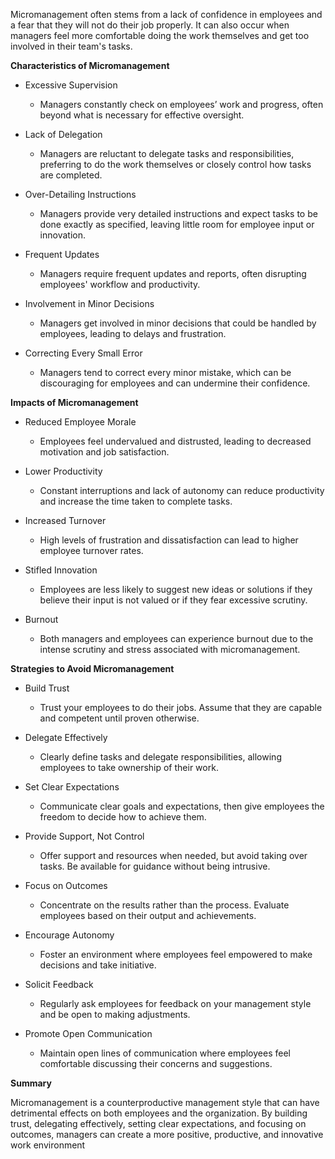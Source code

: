 Micromanagement often stems from a lack of confidence in employees and a fear that they will not do their job properly. It can also occur when managers feel more comfortable doing the work themselves and get too involved in their team's tasks.

**Characteristics of Micromanagement**
- Excessive Supervision
    - Managers constantly check on employees’ work and progress, often beyond what is necessary for effective oversight.

- Lack of Delegation
    - Managers are reluctant to delegate tasks and responsibilities, preferring to do the work themselves or closely control how tasks are completed.

- Over-Detailing Instructions
    - Managers provide very detailed instructions and expect tasks to be done exactly as specified, leaving little room for employee input or innovation.

- Frequent Updates
    - Managers require frequent updates and reports, often disrupting employees' workflow and productivity.

- Involvement in Minor Decisions
    - Managers get involved in minor decisions that could be handled by employees, leading to delays and frustration.

- Correcting Every Small Error
    - Managers tend to correct every minor mistake, which can be discouraging for employees and can undermine their confidence.

**Impacts of Micromanagement**
- Reduced Employee Morale
    - Employees feel undervalued and distrusted, leading to decreased motivation and job satisfaction.

- Lower Productivity
    - Constant interruptions and lack of autonomy can reduce productivity and increase the time taken to complete tasks.

- Increased Turnover
    - High levels of frustration and dissatisfaction can lead to higher employee turnover rates.

- Stifled Innovation
    - Employees are less likely to suggest new ideas or solutions if they believe their input is not valued or if they fear excessive scrutiny.

- Burnout
    - Both managers and employees can experience burnout due to the intense scrutiny and stress associated with micromanagement.

**Strategies to Avoid Micromanagement**
- Build Trust
    - Trust your employees to do their jobs. Assume that they are capable and competent until proven otherwise.

- Delegate Effectively
    - Clearly define tasks and delegate responsibilities, allowing employees to take ownership of their work.

- Set Clear Expectations
    - Communicate clear goals and expectations, then give employees the freedom to decide how to achieve them.

- Provide Support, Not Control
    - Offer support and resources when needed, but avoid taking over tasks. Be available for guidance without being intrusive.

- Focus on Outcomes
    - Concentrate on the results rather than the process. Evaluate employees based on their output and achievements.

- Encourage Autonomy
    - Foster an environment where employees feel empowered to make decisions and take initiative.

- Solicit Feedback
    - Regularly ask employees for feedback on your management style and be open to making adjustments.

- Promote Open Communication
    - Maintain open lines of communication where employees feel comfortable discussing their concerns and suggestions.

**Summary**

Micromanagement is a counterproductive management style that can have detrimental effects on both employees and the organization. By building trust, delegating effectively, setting clear expectations, and focusing on outcomes, managers can create a more positive, productive, and innovative work environment